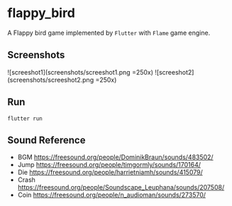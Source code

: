 # flappy_bird
A Flappy bird game implemented by `Flutter` with `Flame` game engine.

## Screenshots
![screeshot1](screenshots/screeshot1.png =250x)
![screeshot2](screenshots/screeshot2.png =250x)

## Run
`flutter run`

## Sound Reference

- BGM https://freesound.org/people/DominikBraun/sounds/483502/
- Jump https://freesound.org/people/timgormly/sounds/170164/
- Die https://freesound.org/people/harrietniamh/sounds/415079/
- Crash https://freesound.org/people/Soundscape_Leuphana/sounds/207508/
- Coin https://freesound.org/people/n_audioman/sounds/273570/